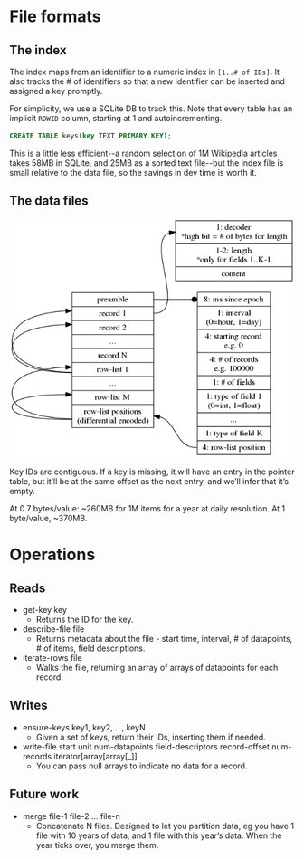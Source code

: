 # File formats
## The index

The index maps from an identifier to a numeric index in `[1..# of IDs]`. It also tracks the # of identifiers so that a new identifier can be inserted and assigned a key promptly.

For simplicity, we use a SQLite DB to track this. Note that every table has an implicit `ROWID` column, starting at 1 and autoincrementing.

```sql
CREATE TABLE keys(key TEXT PRIMARY KEY);
```

This is a little less efficient--a random selection of 1M Wikipedia articles takes 58MB in SQLite, and 25MB as a sorted text file--but the index file is small relative to the data file, so the savings in dev time is worth it.

## The data files
![Record layout](format.png)

Key IDs are contiguous. If a key is missing, it will have an entry in the pointer table, but it’ll be at the same offset as the next entry, and we’ll infer that it’s empty.

At 0.7 bytes/value: ~260MB for 1M items for a year at daily resolution.
At 1 byte/value, ~370MB.

# Operations
## Reads
- get-key key
  - Returns the ID for the key.
- describe-file file
  - Returns metadata about the file - start time, interval, # of datapoints, # of items, field descriptions.
- iterate-rows file
  -	Walks the file, returning an array of arrays of datapoints for each record.

## Writes
- ensure-keys key1, key2, …, keyN
  -	Given a set of keys, return their IDs, inserting them if needed.
- write-file start unit num-datapoints field-descriptors record-offset num-records iterator[array[array[_]]
  -	You can pass null arrays to indicate no data for a record.

## Future work
- merge file-1 file-2 … file-n
  -	Concatenate N files. Designed to let you partition data, eg you have 1 file with 10 years of data, and 1 file with this year’s data. When the year ticks over, you merge them.
